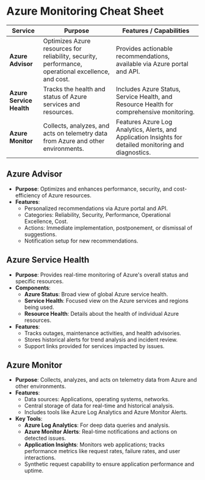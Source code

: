 # Azure Monitoring Cheat Sheet

| Service               | Purpose                                                                                          | Features / Capabilities                                                                                      |
|-----------------------|--------------------------------------------------------------------------------------------------|---------------------------------------------------------------------------------------------------------------|
| **Azure Advisor**     | Optimizes Azure resources for reliability, security, performance, operational excellence, and cost. | Provides actionable recommendations, available via Azure portal and API.                                      |
| **Azure Service Health** | Tracks the health and status of Azure services and resources.                                   | Includes Azure Status, Service Health, and Resource Health for comprehensive monitoring.                      |
| **Azure Monitor**    | Collects, analyzes, and acts on telemetry data from Azure and other environments.               | Features Azure Log Analytics, Alerts, and Application Insights for detailed monitoring and diagnostics.        |


## Azure Advisor

- **Purpose**: Optimizes and enhances performance, security, and cost-efficiency of Azure resources.
- **Features**:
  - Personalized recommendations via Azure portal and API.
  - Categories: Reliability, Security, Performance, Operational Excellence, Cost.
  - Actions: Immediate implementation, postponement, or dismissal of suggestions.
  - Notification setup for new recommendations.

## Azure Service Health

- **Purpose**: Provides real-time monitoring of Azure's overall status and specific resources.
- **Components**:
  - **Azure Status**: Broad view of global Azure service health.
  - **Service Health**: Focused view on the Azure services and regions being used.
  - **Resource Health**: Details about the health of individual Azure resources.
- **Features**:
  - Tracks outages, maintenance activities, and health advisories.
  - Stores historical alerts for trend analysis and incident review.
  - Support links provided for services impacted by issues.

## Azure Monitor

- **Purpose**: Collects, analyzes, and acts on telemetry data from Azure and other environments.
- **Features**:
  - Data sources: Applications, operating systems, networks.
  - Central storage of data for real-time and historical analysis.
  - Includes tools like Azure Log Analytics and Azure Monitor Alerts.
- **Key Tools**:
  - **Azure Log Analytics**: For deep data queries and analysis.
  - **Azure Monitor Alerts**: Real-time notifications and actions on detected issues.
  - **Application Insights**: Monitors web applications; tracks performance metrics like request rates, failure rates, and user interactions.
  - Synthetic request capability to ensure application performance and uptime.
